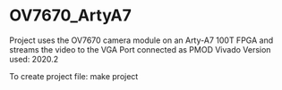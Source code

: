 # OV7670_ArtyA7
Project uses the OV7670 camera module on an Arty-A7 100T FPGA and streams the video to the VGA Port connected as PMOD
Vivado Version used: 2020.2

To create project file:
make project
